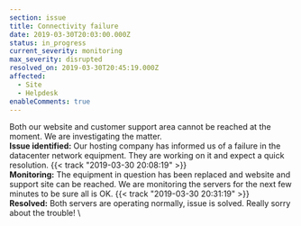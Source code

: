 ```yaml
---
section: issue
title: Connectivity failure
date: 2019-03-30T20:03:00.000Z
status: in_progress
current_severity: monitoring
max_severity: disrupted
resolved_on: 2019-03-30T20:45:19.000Z
affected:
  - Site
  - Helpdesk
enableComments: true
---
```


Both our website and customer support area cannot be reached at the moment. We are investigating the matter.
\
**Issue identified:** Our hosting company has informed us of a failure in the datacenter network equipment. They are working on it and expect a quick resolution.  {{< track "2019-03-30 20:08:19" >}}
\
**Monitoring:** The equipment in question has been replaced and website and support site can be reached. We are monitoring the servers for the next few minutes to be sure all is OK. {{< track "2019-03-30 20:31:19" >}}
\
**Resolved:** Both servers are operating normally, issue is solved. Really sorry about the trouble!
\






